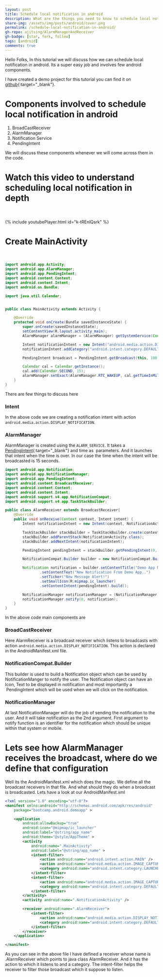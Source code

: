 ```yaml
---
layout: post
title: Schedule local notification in android
description: What are the things you need to know to schedule local notification in android. Here we will discuss in detail about the android components involved int it.
share-img: /assets/img/posts/android/cover.png
permalink: /schedule-local-notification-in-android/
gh-repo: ajitsing/AlarmManagerAndReceiver
gh-badge: [star, fork, follow]
tags: [android]
comments: true
---
```


Hello Folks, In this tutorial we will discuss how we can schedule local notification in android. Its a super easy job and involves few android components.

I have created a demo project for this tutorial you can find it on [github](https://github.com/ajitsing/AlarmManagerAndReceiver){:target="_blank"}.

# Components involved to schedule local notification in android

1. BroadCastReceiver
2. AlarmManager
3. Notification Service
4. PendingIntent

We will discuss these components whenever we will come across them in the code.

# Watch this video to understand scheduling local notification in depth<br><br>

{% include youtubePlayer.html id="k-tREnlQsrk" %}
<br>

# Create MainActivity<br><br>

```java
import android.app.Activity;
import android.app.AlarmManager;
import android.app.PendingIntent;
import android.content.Context;
import android.content.Intent;
import android.os.Bundle;

import java.util.Calendar;


public class MainActivity extends Activity {

    @Override
    protected void onCreate(Bundle savedInstanceState) {
        super.onCreate(savedInstanceState);
        setContentView(R.layout.activity_main);
        AlarmManager alarmManager = (AlarmManager) getSystemService(Context.ALARM_SERVICE);

        Intent notificationIntent = new Intent("android.media.action.DISPLAY_NOTIFICATION");
        notificationIntent.addCategory("android.intent.category.DEFAULT");

        PendingIntent broadcast = PendingIntent.getBroadcast(this, 100, notificationIntent, PendingIntent.FLAG_UPDATE_CURRENT);

        Calendar cal = Calendar.getInstance();
        cal.add(Calendar.SECOND, 15);
        alarmManager.setExact(AlarmManager.RTC_WAKEUP, cal.getTimeInMillis(), broadcast);
    }
}
```

There are few things to discuss here

### Intent

In the above code we are creating a notification intent with action `android.media.action.DISPLAY_NOTIFICATION`.

### AlarmManager

AlarmManager is created using the `ALARM_SERVICE`. It takes a [PendingIntent](https://github.com/ajitsing/AlarmManagerAndReceiver){:target="_blank"} and time as  parameters. And it launches that intent when the time is over. In our case the time when the intent will be broadcasted is 15 seconds.

```java
import android.app.Notification;
import android.app.NotificationManager;
import android.app.PendingIntent;
import android.content.BroadcastReceiver;
import android.content.Context;
import android.content.Intent;
import android.support.v4.app.NotificationCompat;
import android.support.v4.app.TaskStackBuilder;

public class AlarmReceiver extends BroadcastReceiver{
    @Override
    public void onReceive(Context context, Intent intent) {
        Intent notificationIntent = new Intent(context, NotificationActivity.class);

        TaskStackBuilder stackBuilder = TaskStackBuilder.create(context);
        stackBuilder.addParentStack(NotificationActivity.class);
        stackBuilder.addNextIntent(notificationIntent);

        PendingIntent pendingIntent = stackBuilder.getPendingIntent(0, PendingIntent.FLAG_UPDATE_CURRENT);

        NotificationCompat.Builder builder = new NotificationCompat.Builder(context);

        Notification notification = builder.setContentTitle("Demo App Notification")
                .setContentText("New Notification From Demo App..")
                .setTicker("New Message Alert!")
                .setSmallIcon(R.mipmap.ic_launcher)
                .setContentIntent(pendingIntent).build();

        NotificationManager notificationManager = (NotificationManager) context.getSystemService(Context.NOTIFICATION_SERVICE);
        notificationManager.notify(0, notification);
    }
}
```

In the above code main components are

### BroadCastReceiver

Here AlarmReceiver is a broadcast receiver which listens to broadcasts with action `android.media.action.DISPLAY_NOTIFICATION`. This action is declared in the AndroidManifest.xml file.

### NotificationCompat.Builder

This builder is used to build a Notification object which can be used by NotificationManger to notify the user. The Notification object can have an Icon, Text to be displayed in notification and most importantly a  PendingIntent which will be used when we will click on the notification.

### NotificationManager

At last NotificationManager will do the job of sending the notification to the user. And it will take notification as the 2nd argument. First argument to notify function is an identifier for the notification which should be unique within that system or mobile.

# Lets see how AlarmManager receives the broadcast, where do we define that configuration

Well its the AndroidManifest.xml which does the magic. We define all the broadcast receivers in that file. And what should they do when a broadcast is broadcasted. Lets have a look at our AndroidManifest.xml

```xml
<?xml version="1.0" encoding="utf-8"?>
<manifest xmlns:android="http://schemas.android.com/apk/res/android"
    package="bootcamp.android.demoapp" >

    <application
        android:allowBackup="true"
        android:icon="@mipmap/ic_launcher"
        android:label="@string/app_name"
        android:theme="@style/AppTheme" >
        <activity
            android:name=".MainActivity"
            android:label="@string/app_name" >
            <intent-filter>
                <action android:name="android.intent.action.MAIN" />
                <action android:name="android.media.action.IMAGE_CAPTURE" />
                <category android:name="android.intent.category.LAUNCHER" />
            </intent-filter>
            <intent-filter>
                <action android:name="android.media.action.IMAGE_CAPTURE" />
                <category android:name="android.intent.category.DEFAULT" />
            </intent-filter>
        </activity>
        <activity android:name=".NotificationActivity" />

        <receiver android:name=".AlarmReceiver">
            <intent-filter>
                <action android:name="android.media.action.DISPLAY_NOTIFICATION" />
                <category android:name="android.intent.category.DEFAULT" />
            </intent-filter>
        </receiver>
    </application>

</manifest>
```

As you can see in the above file I have defined a receiver whose name is .AlarmReceiver which points to java class AlarmReceiver. And it has the action to which it listens to and a category. The intent-filter helps the receiver to filter those broadcast which it suppose to listen.


